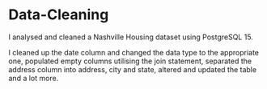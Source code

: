 # Data-Cleaning
I analysed and cleaned a Nashville Housing dataset using PostgreSQL 15. 

I cleaned up the date column and changed the data type to the appropriate one, populated empty columns utilising the join statement, separated the address column into address, city and state, altered and updated the table and a lot more.
